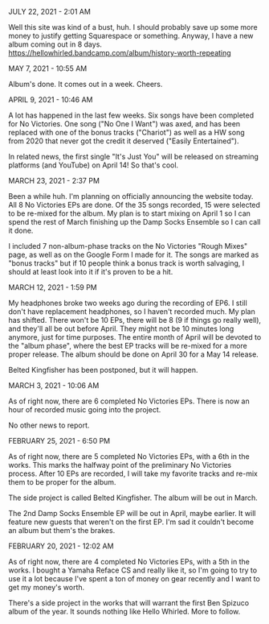 JULY 22, 2021 - 2:01 AM

Well this site was kind of a bust, huh. I should probably save up some more money to justify getting Squarespace or something. Anyway, I have a new album coming out in 8 days. https://hellowhirled.bandcamp.com/album/history-worth-repeating

MAY 7, 2021 - 10:55 AM

Album's done. It comes out in a week. Cheers.

APRIL 9, 2021 - 10:46 AM

A lot has happened in the last few weeks. Six songs have been completed for No Victories. One song ("No One I Want") was axed, and has been replaced with one of the bonus tracks ("Chariot") as well as a HW song from 2020 that never got the credit it deserved ("Easily Entertained").

In related news, the first single "It's Just You" will be released on streaming platforms (and YouTube) on April 14! So that's cool.

MARCH 23, 2021 - 2:37 PM

Been a while huh. I'm planning on officially announcing the website today. All 8 No Victories EPs are done. Of the 35 songs recorded, 15 were selected to be re-mixed for the album. My plan is to start mixing on April 1 so I can spend the rest of March finishing up the Damp Socks Ensemble so I can call it done.

I included 7 non-album-phase tracks on the No Victories "Rough Mixes" page, as well as on the Google Form I made for it. The songs are marked as "bonus tracks" but if 10 people think a bonus track is worth salvaging, I should at least look into it if it's proven to be a hit.

MARCH 12, 2021 - 1:59 PM

My headphones broke two weeks ago during the recording of EP6. I still don't have replacement headphones, so I haven't recorded much. My plan has shifted. There won't be 10 EPs, there will be 8 (9 if things go really well), and they'll all be out before April. They might not be 10 minutes long anymore, just for time purposes. The entire month of April will be devoted to the "album phase", where the best EP tracks will be re-mixed for a more proper release. The album should be done on April 30 for a May 14 release.

Belted Kingfisher has been postponed, but it will happen.

MARCH 3, 2021 - 10:06 AM

As of right now, there are 6 completed No Victories EPs. There is now an hour of recorded music going into the project.

No other news to report.

FEBRUARY 25, 2021 - 6:50 PM

As of right now, there are 5 completed No Victories EPs, with a 6th in the works.
This marks the halfway point of the preliminary No Victories process. After 10 EPs are recorded, I will take my favorite tracks and re-mix them to be proper for the album.

The side project is called Belted Kingfisher. The album will be out in March.

The 2nd Damp Socks Ensemble EP will be out in April, maybe earlier. It will feature new guests that weren't on the first EP. I'm sad it couldn't become an album but them's the brakes.

FEBRUARY 20, 2021 - 12:02 AM

As of right now, there are 4 completed No Victories EPs, with a 5th in the works.
I bought a Yamaha Reface CS and really like it, so I'm going to try to use it a lot because I've spent a ton of money on gear recently and I want to get my money's worth.

There's a side project in the works that will warrant the first Ben Spizuco album of the year. It sounds nothing like Hello Whirled. More to follow.
